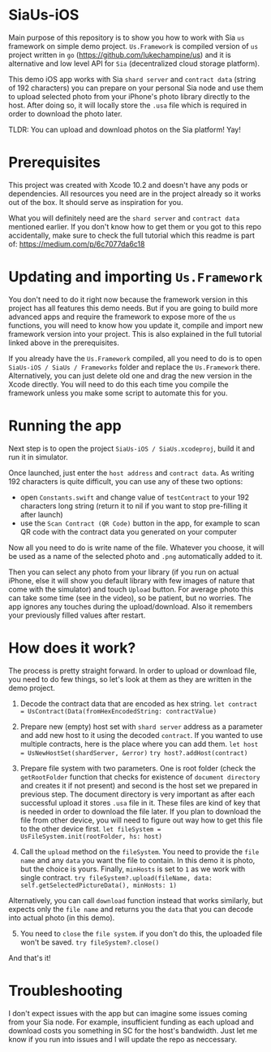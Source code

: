 # SiaUs-iOS

Main purpose of this repository is to show you how to work with Sia `us` framework on simple demo project. `Us.Framework` is compiled version of `us` project written in `go` (https://github.com/lukechampine/us) and it is alternative and low level API for `Sia` (decentralized cloud storage platform).

This demo iOS app works with Sia `shard server` and `contract data` (string of 192 characters) you can prepare on your personal Sia node and use them to upload selected photo from your iPhone's photo library directly to the host. After doing so, it will locally store the `.usa` file which is required in order to download the photo later.

TLDR: You can upload and download photos on the Sia platform! Yay!

# Prerequisites

This project was created with Xcode 10.2 and doesn't have any pods or dependencies. All resources you need are in the project already so it works out of the box. It should serve as inspiration for you.

What you will definitely need are the `shard server` and `contract data` mentioned earlier. If you don't know how to get them or you got to this repo accidentally, make sure to check the full tutorial which this readme is part of: https://medium.com/p/6c7077da6c18

# Updating and importing `Us.Framework`

You don't need to do it right now because the framework version in this project has all features this demo needs. But if you are going to build more advanced apps and require the framework to expose more of the `us` functions, you will need to know how you update it, compile and import new framework version into your project. This is also explained in the full tutorial linked above in the prerequisites.

If you already have the `Us.Framework` compiled, all you need to do is to open `SiaUs-iOS / SiaUs / Frameworks` folder and replace the `Us.Framework` there. Alternatively, you can just delete old one and drag the new version in the Xcode directly. You will need to do this each time you compile the framework unless you make some script to automate this for you.

# Running the app

Next step is to open the project `SiaUs-iOS / SiaUs.xcodeproj`, build it and run it in simulator.

Once launched, just enter the `host address` and `contract data`. As writing 192 characters is quite difficult, you can use any of these two options:

- open `Constants.swift` and change value of `testContract` to your 192 characters long string (return it to nil if you want to stop pre-filling it after launch)
- use the `Scan Contract (QR Code)` button in the app, for example to scan QR code with the contract data you generated on your computer

Now all you need to do is write name of the file. Whatever you choose, it will be used as a name of the selected photo and `.png` automatically added to it.

Then you can select any photo from your library (if you run on actual iPhone, else it will show you default library with few images of nature that come with the simulator) and touch `Upload` button. For average photo this can take some time (see in the video), so be patient, but no worries. The app ignores any touches during the upload/download. Also it remembers your previously filled values after restart.

# How does it work?

The process is pretty straight forward. In order to upload or download file, you need to do few things, so let's look at them as they are written in the demo project.

1. Decode the contract data that are encoded as hex string.
`let contract = UsContract(Data(fromHexEncodedString: contractValue)`

2. Prepare new (empty) host set with `shard server` address as a parameter and add new host to it using the decoded `contract`. If you wanted to use multiple contracts, here is the place where you can add them.
`let host = UsNewHostSet(shardServer, &error)`
`try host?.addHost(contract)`

3) Prepare file system with two parameters. One is root folder (check the `getRootFolder` function that checks for existence of `document directory` and creates it if not present) and second is the host set we prepared in previous step. The document directory is very important as after each successful upload it stores `.usa` file in it. These files are kind of key that is needed in order to download the file later. If you plan to download the file from other device, you will need to figure out way how to get this file to the other device first.
`let fileSystem = UsFileSystem.init(rootFolder, hs: host)`

4) Call the `upload` method on the `fileSystem`. You need to provide the `file name` and any `data` you want the file to contain. In this demo it is photo, but the choice is yours. Finally, `minHosts` is set to `1` as we work with single contract.
`try fileSystem?.upload(fileName, data: self.getSelectedPictureData(), minHosts: 1)`

Alternatively, you can call `download` function instead that works similarly, but expects only the `file name` and returns you the `data` that you can decode into actual photo (in this demo).

5) You need to `close` the `file system`. if you don't do this, the uploaded file won't be saved.
`try fileSystem?.close()`

And that's it!

# Troubleshooting

I don't expect issues with the app but can imagine some issues coming from your Sia node. For example, insufficient funding as each upload and download costs you something in SC for the host's bandwidth. Just let me know if you run into issues and I will update the repo as neccessary.

